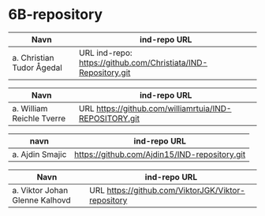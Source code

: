 # 6B-repository

| Navn | ind-repo URL |
| ---------- | ----------|
| a.  Christian Tudor Ågedal|URL ind-repo: https://github.com/Christiata/IND-Repository.git |## b. Prosessen i gruppen var litt ubalansert med tanke på at flere av gruppemedlemmene var syke. En utfordring da var å kunne gjøre oppgaven i felleskap. Til slutt fikk vi møtes alle sammen og sette hverandre inn i gruppe repo. for så å skrive ned oppgave 4a og b. Det var litt utfordrene å programmere med markdown for første gang, selv om språket er relativt enkelt og lett og forstå med mange ressurser tilgjenglig på nettet. Som selvevaluering på Git ville jeg sagt jeg har en forståelse på 3, mens på github har jeg en forståelse for noe mellom 3 og 4. |

| Navn | ind-repo URL |
| ---------- | ---------- |
| a. William Reichle Tverre|URL https://github.com/williamrtuia/IND-REPOSITORY.git |## b. Ja, starten på dette gikk ganske treigt. De fleste var syke en eller flere dager. Så det har vært en treigt start. Min forståelse av git og github er på 1. Skjønner egentlig ikke hav dette er og hva jeg skal.

| navn | ind-repo URL |
| --------- | -----------| 
| a. Ajdin Smajic| https://github.com/Ajdin15/IND-repository.git |##b. starten så vi tregt igang, mange var syke så ble litt vanskelig. vi var hjelpsome mot hverandre. jeg skjønner ikke helt hvordan jeg skal drive på dettte, og hva dette er. 

| Navn | ind-repo URL |
| --------- | -----------| 
| a. Viktor Johan Glenne Kalhovd|URL https://github.com/ViktorJGK/Viktor-repository | ## b. Ting tar tid siden folk er syke så det tok litt tid føre det skjedde noe. Min forståelse av git og github er på 1 men jeg vil tro at det kommer til å bli lett å øke den forståelsen.
